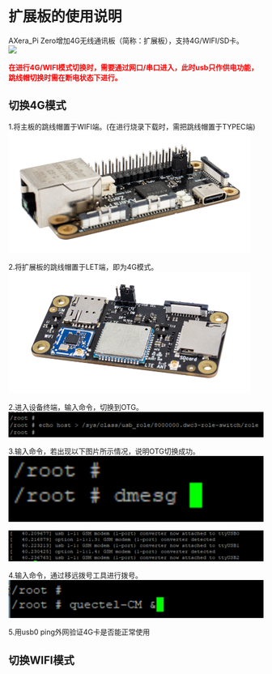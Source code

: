 # 扩展板的使用说明

AXera_Pi Zero增加4G无线通讯板（简称：扩展板），支持4G/WIFI/SD卡。<br />
![](./media/board/board_1.png)

<font color="red"><b>在进行4G/WIFI模式切换时，需要通过网口/串口进入，此时usb只作供电功能，跳线帽切换时需在断电状态下进行。</font></b>

## 切换4G模式

1.将主板的跳线帽置于WIFI端。(在进行烧录下载时，需把跳线帽置于TYPEC端)<br />
![](./media/board/board_6.png)

2.将扩展板的跳线帽置于LET端，即为4G模式。<br />
![](./media/board/board_7.png)

2.进入设备终端，输入命令，切换到OTG。<br />
![](./media/board/board_2.jpg)

3.输入命令，若出现以下图片所示情况，说明OTG切换成功。<br />
![](./media/board/board_3.jpg)

![](./media/board/board_4.jpg)

4.输入命令，通过移远拨号工具进行拨号。<br />
![](./media/board/board_5.png)

5.用usb0 ping外网验证4G卡是否能正常使用<br />

## 切换WIFI模式

